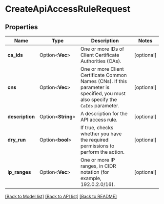 # CreateApiAccessRuleRequest

## Properties

Name | Type | Description | Notes
------------ | ------------- | ------------- | -------------
**ca_ids** | Option<**Vec<String>**> |  One or more IDs of Client Certificate Authorities (CAs). | [optional]
**cns** | Option<**Vec<String>**> | One or more Client Certificate Common Names (CNs). If this parameter is specified, you must also specify the `CaIds` parameter. | [optional]
**description** | Option<**String**> | A description for the API access rule. | [optional]
**dry_run** | Option<**bool**> | If true, checks whether you have the required permissions to perform the action. | [optional]
**ip_ranges** | Option<**Vec<String>**> | One or more IP ranges, in CIDR notation (for example, 192.0.2.0/16). | [optional]

[[Back to Model list]](../README.md#documentation-for-models) [[Back to API list]](../README.md#documentation-for-api-endpoints) [[Back to README]](../README.md)


